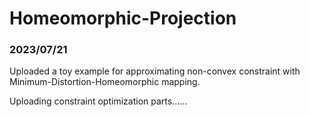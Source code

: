 # Homeomorphic-Projection

### 2023/07/21

Uploaded a toy example for approximating non-convex constraint with Minimum-Distortion-Homeomorphic mapping.

Uploading constraint optimization parts......
